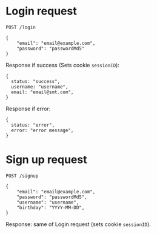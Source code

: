 # Login request


```http request
POST /login

{
    "email": "email@example.com",
    "password": "passwordMd5"
}
```

Response if success (Sets cookie `sessionID`):
```json5
{
  status: "success",
  username: "username",
  email: "email@smt.com",
}
```
Response if error:
```json5
{
  status: "error",
  error: "error message",
}
```



# Sign up request

```http request
POST /signup

{
    "email": "email@example.com",
    "password": "passwordMd5",
    "username": "username",
    "birthday": "YYYY-MM-DD",
}
```

Response: same of Login request (sets cookie `sessionID`).